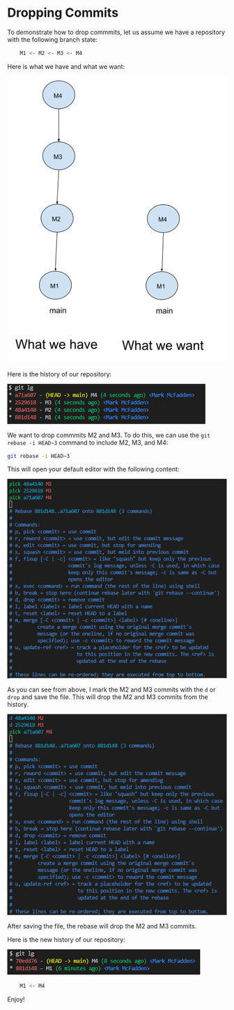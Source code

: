 # Dropping Commits

To demonstrate how to drop commmits, let us assume we have a repository with the following branch state:

```bash
    M1 <- M2 <- M3 <- M4
```

Here is what we have and what we want:

![what we have, what we want](drop-commits/drop-commit.png)

Here is the history of our repository:

![git history](drop-commits/git-history.png)

We want to drop commmits M2 and M3. To do this, we can use the `git rebase -i HEAD~3` command to include M2, M3, and M4:

```bash
git rebase -i HEAD~3
```

This will open your default editor with the following content:

![git rebase -i](drop-commits/git-rebase-i.png)

As you can see from above, I mark the M2 and M3 commits with the `d` or `drop` and save the file. This will drop the M2 and M3 commits from the history.

![git rebase -i](drop-commits/drop-commits-rebase-i.png)

After saving the file, the rebase will drop the M2 and M3 commits.

Here is the new history of our repository:

![git history](drop-commits/git-history-dropped.png)

```bash
    M1 <- M4
```

Enjoy!
